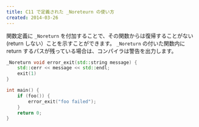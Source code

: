 ```yaml
---
title: C11 で定義された _Noreteurn の使い方
created: 2014-03-26
---
```


関数定義に `_Noreturn` を付加することで、その関数からは復帰することがない (return しない）ことを示すことができます。
`_Noreturn` の付いた関数内に return するパスが残っている場合は、コンパイラは警告を出力します。

~~~ cpp
_Noreturn void error_exit(std::string message) {
    std::cerr << message << std::endl;
    exit(1)
}

int main() {
    if (foo()) {
        error_exit("foo failed");
    }
    return 0;
}
~~~


